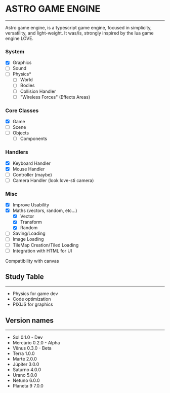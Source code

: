 # ASTRO GAME ENGINE
-------------------

Astro game engine, is a typescript game engine, focused in simplicity, versatility, and light-weight.
It was/is, strongly inspired by the lua game engine LOVE.

### System
- [x] Graphics
- [ ] Sound
- [ ] Physics*
  - [ ] World
  - [ ] Bodies
  - [ ] Collision Handler
  - [ ] "Wireless Forces" (Effects Areas)

### Core Classes
- [x] Game
- [ ] Scene
- [ ] Objects
  - [ ] Components

### Handlers
- [x] Keyboard Handler
- [x] Mouse Handler
- [ ] Controller (maybe)
- [ ] Camera Handler (look love-sti camera)

### Misc
- [x] Improve Usability
- [x] Maths (vectors, random, etc...)
  - [x] Vector
  - [x] Transform
  - [x] Random
- [ ] Saving/Loading
- [ ] Image Loading
- [ ] TileMap Creation/Tiled Loading
- [ ] Integration with HTML for UI

Compatibility with canvas

## Study Table
--------------

- Physics for game dev
- Code optimization
- PIXIJS for graphics

## Version names
----------------

- Sol           0.1.0 - Dev
- Mercúrio      0.2.0 - Alpha
- Vênus         0.3.0 - Beta
- Terra         1.0.0
- Marte         2.0.0
- Júpiter       3.0.0
- Saturno       4.0.0
- Urano         5.0.0
- Netuno        6.0.0
- Planeta 9     7.0.0